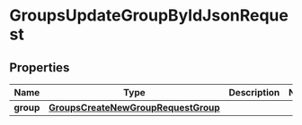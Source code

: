 

# GroupsUpdateGroupByIdJsonRequest


## Properties

| Name | Type | Description | Notes |
|------------ | ------------- | ------------- | -------------|
|**group** | [**GroupsCreateNewGroupRequestGroup**](GroupsCreateNewGroupRequestGroup.md) |  |  |




